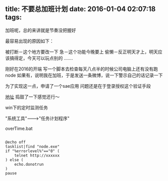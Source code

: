 title: 不要总加班计划
date: 2016-01-04 02:07:18
tags:
---
加班呢，总的来讲就是节奏没把握好

最容易出现的原因如下：

被打断－这个地方要改一下
急－这个功能今晚要上
偷懒－反正明天才上，明天应该搞得定，今天可以玩点别的
.......

刚好在2016的开端
写一个脚本去检查每天八点半的时候公司电脑上还有没有跑node
如果有，说明我在加班，于是发送一条微博，说一下警示自己的话记录一下

为了实现这一点，申请了一个sae应用
问题还是在于登录授权这个验证手段

[地址](http://overtime.applinzi.com/getRequestToken.php)
捣鼓了一下感觉还行～

win下的定时监测任务

"系统工具"--->"任务计划程序"

overTime.bat

```

@echo off
tasklist|find "node.exe"
if "%errorlevel%"=="0" (
    telnet http://xxxxxx
) else (
    echo.donotrun
)
pause


```